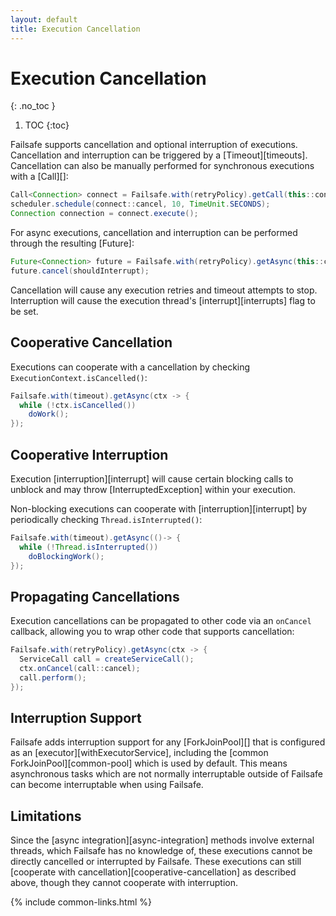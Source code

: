 ```yaml
---
layout: default
title: Execution Cancellation
---
```


# Execution Cancellation
{: .no_toc }

1. TOC
{:toc}

Failsafe supports cancellation and optional interruption of executions. Cancellation and interruption can be triggered by a [Timeout][timeouts]. Cancellation can also be manually performed for synchronous executions with a [Call][]:

```java
Call<Connection> connect = Failsafe.with(retryPolicy).getCall(this::connect);
scheduler.schedule(connect::cancel, 10, TimeUnit.SECONDS);
Connection connection = connect.execute();
```

For async executions, cancellation and interruption can be performed through the resulting [Future]:

```java
Future<Connection> future = Failsafe.with(retryPolicy).getAsync(this::connect);
future.cancel(shouldInterrupt);
```

Cancellation will cause any execution retries and timeout attempts to stop. Interruption will cause the execution thread's [interrupt][interrupts] flag to be set.

## Cooperative Cancellation

Executions can cooperate with a cancellation by checking `ExecutionContext.isCancelled()`:

```java
Failsafe.with(timeout).getAsync(ctx -> {
  while (!ctx.isCancelled())
    doWork();
});
```

## Cooperative Interruption

Execution [interruption][interrupt] will cause certain blocking calls to unblock and may throw [InterruptedException] within your execution.

Non-blocking executions can cooperate with [interruption][interrupt] by periodically checking `Thread.isInterrupted()`:

```java
Failsafe.with(timeout).getAsync(()-> {
  while (!Thread.isInterrupted())
    doBlockingWork();
});
```

## Propagating Cancellations

Execution cancellations can be propagated to other code via an `onCancel` callback, allowing you to wrap other code that supports cancellation:

```java
Failsafe.with(retryPolicy).getAsync(ctx -> {
  ServiceCall call = createServiceCall();
  ctx.onCancel(call::cancel);
  call.perform();
});
```

## Interruption Support

Failsafe adds interruption support for any [ForkJoinPool][] that is configured as an [executor][withExecutorService], including the [common ForkJoinPool][common-pool] which is used by default. This means asynchronous tasks which are not normally interruptable outside of Failsafe can become interruptable when using Failsafe.

## Limitations

Since the [async integration][async-integration] methods involve external threads, which Failsafe has no knowledge of, these executions cannot be directly cancelled or interrupted by Failsafe. These executions can still [cooperate with cancellation][cooperative-cancellation] as described above, though they cannot cooperate with interruption.

{% include common-links.html %}